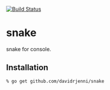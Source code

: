 [![Build Status](https://drone.io/github.com/davidrjenni/snake/status.png)](https://drone.io/github.com/davidrjenni/snake/latest)

# snake

snake for console.

## Installation

```
% go get github.com/davidrjenni/snake

```
